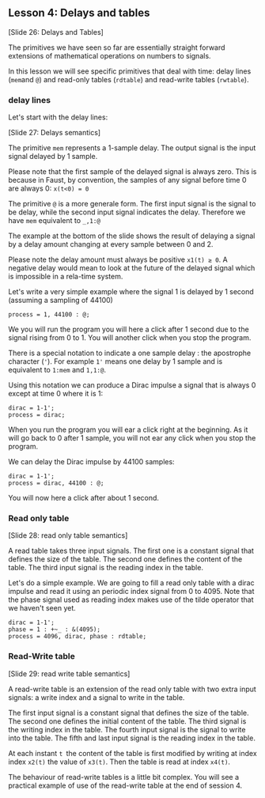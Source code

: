 ## Lesson 4: Delays and tables
[Slide 26: Delays and Tables]

The primitives we have seen so far are essentially straight forward extensions 
of mathematical operations on numbers to signals. 

In this lesson we will see specific primitives that deal with time: delay lines (`mem`and `@`)
and read-only tables (`rdtable`) and read-write tables (`rwtable`).

### delay lines
Let's start with the delay lines:

[Slide 27: Delays semantics]

The primitive `mem` represents a 1-sample delay. The output signal is the input 
signal delayed by 1 sample. 

Please note that the first sample of the delayed signal is always zero. This is because in Faust, 
by convention, the samples of any signal before time 0 are always 0: `x(t<0) = 0` 

The primitive `@` is a more generale form. The first input signal is the signal to be delay, while the second input signal indicates the delay. Therefore we have `mem` equivalent to `_,1:@`

The example at the bottom of the slide shows the result of delaying a signal by a delay amount changing at every sample between 0 and 2. 

Please note the delay amount must always be positive `x1(t) ≥ 0`. A negative delay would mean to look at the future of the delayed signal which is impossible in a rela-time system.

Let's write a very simple example where the signal 1 is delayed by 1 second (assuming a sampling of 44100)

```
process = 1, 44100 : @;
```

We you will run the program you will here a click after 1 second due to the signal rising from 0 to 1. You will another click when you stop the program.

There is a special notation to indicate a one sample delay : the apostrophe character (`'`).
For example `1'` means one delay by 1 sample and is equivalent to `1:mem` and `1,1:@`. 

Using this notation we can produce a Dirac impulse a signal that is always 0 except at time 0 where it is 1:

```
dirac = 1-1';
process = dirac;
```

When you run the program you will ear a click right at the beginning. As it will go back to 0 after 1 sample, you will not ear any click when you stop the program.

We can delay the Dirac impulse by 44100 samples:

```
dirac = 1-1';
process = dirac, 44100 : @;
```

You will now here a click after about 1 second.

### Read only table

[Slide 28: read only table semantics]

A read table takes three input signals. The first one is a constant signal that
defines the size of the table. The second one defines the content of the table.
The third input signal is the reading index in the table.

Let's do a simple example. We are going to fill a read only table with a dirac impulse and 
read it using an periodic index signal from 0 to 4095. Note that the phase signal used as 
reading index makes use of the tilde operator that we haven't seen yet.

```
dirac = 1-1';
phase = 1 : +~_ : &(4095);
process = 4096, dirac, phase : rdtable;
```

### Read-Write table

[Slide 29: read write table semantics]

A read-write table is an extension of the read only table with two extra input signals: 
a write index and a signal to write in the table. 

The first input signal is a constant signal that defines the size of the table. The second 
one defines the initial content of the table. The third signal is the writing index in the table. 
The fourth input signal is the signal to write into the table. The fifth and last input signal 
is the reading index in the table. 

At each instant `t `the content of the table is first modified by writing at index 
index `x2(t)` the value of `x3(t)`. Then the table is read at index `x4(t)`. 

The behaviour of read-write tables is a little bit complex. You will see a practical example 
of use of the read-write table at the end of session 4.





